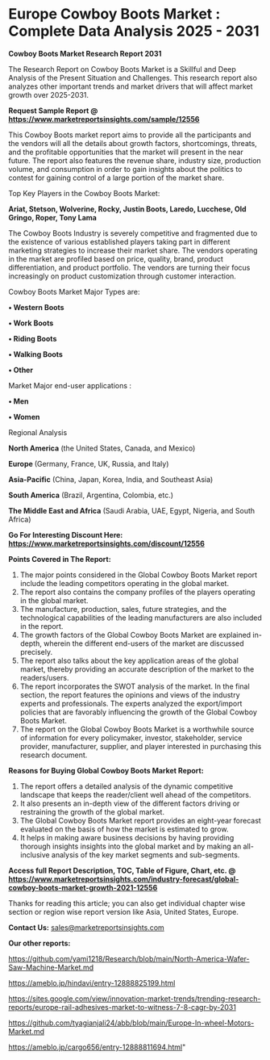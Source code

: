 # Europe Cowboy Boots Market : Complete Data Analysis 2025 - 2031

<strong>Cowboy Boots Market Research Report 2031</strong>

The Research Report on Cowboy Boots Market is a Skillful and Deep Analysis of the Present Situation and Challenges. This research report also analyzes other important trends and market drivers that will affect market growth over 2025-2031.

<strong>Request Sample Report @ <a href=https://www.marketreportsinsights.com/sample/12556>https://www.marketreportsinsights.com/sample/12556</a></strong>

This Cowboy Boots market report aims to provide all the participants and the vendors will all the details about growth factors, shortcomings, threats, and the profitable opportunities that the market will present in the near future. The report also features the revenue share, industry size, production volume, and consumption in order to gain insights about the politics to contest for gaining control of a large portion of the market share.

Top Key Players in the Cowboy Boots Market:

<strong>Ariat, Stetson, Wolverine, Rocky, Justin Boots, Laredo, Lucchese, Old Gringo, Roper, Tony Lama</strong>

The Cowboy Boots Industry is severely competitive and fragmented due to the existence of various established players taking part in different marketing strategies to increase their market share. The vendors operating in the market are profiled based on price, quality, brand, product differentiation, and product portfolio. The vendors are turning their focus increasingly on product customization through customer interaction.

Cowboy Boots Market Major Types are:

<strong>• Western Boots

• Work Boots

• Riding Boots

• Walking Boots

• Other</strong>

Market Major end-user applications :

<strong>• Men

• Women</strong>

Regional Analysis

</u><strong><b>North America</b></strong> (the United States, Canada, and Mexico)

<strong><b>Europe </b></strong>(Germany, France, UK, Russia, and Italy)

<strong><b>Asia-Pacific</b></strong> (China, Japan, Korea, India, and Southeast Asia)

<strong><b>South America</b></strong> (Brazil, Argentina, Colombia, etc.)

<strong><b>The Middle East and Africa</b></strong> (Saudi Arabia, UAE, Egypt, Nigeria, and South Africa)

<strong>Go For Interesting Discount Here: <a href=https://www.marketreportsinsights.com/discount/12556>https://www.marketreportsinsights.com/discount/12556</a></strong>

<strong>Points Covered in The Report:</strong>
<ol>
  <li>The major points considered in the Global Cowboy Boots Market report include the leading competitors operating in the global market.</li>
  <li>The report also contains the company profiles of the players operating in the global market.</li>
  <li>The manufacture, production, sales, future strategies, and the technological capabilities of the leading manufacturers are also included in the report.</li>
  <li>The growth factors of the Global Cowboy Boots Market are explained in-depth, wherein the different end-users of the market are discussed precisely.</li>
  <li>The report also talks about the key application areas of the global market, thereby providing an accurate description of the market to the readers/users.</li>
  <li>The report incorporates the SWOT analysis of the market. In the final section, the report features the opinions and views of the industry experts and professionals. The experts analyzed the export/import policies that are favorably influencing the growth of the Global Cowboy Boots Market.</li>
  <li>The report on the Global Cowboy Boots Market is a worthwhile source of information for every policymaker, investor, stakeholder, service provider, manufacturer, supplier, and player interested in purchasing this research document.</li>
</ol>
<strong>Reasons for Buying Global Cowboy Boots Market Report:</strong>

<ol>
  <li>The report offers a detailed analysis of the dynamic competitive landscape that keeps the reader/client well ahead of the competitors.</li>
  <li>It also presents an in-depth view of the different factors driving or restraining the growth of the global market.</li>
  <li>The Global Cowboy Boots Market report provides an eight-year forecast evaluated on the basis of how the market is estimated to grow.</li>
  <li>It helps in making aware business decisions by having providing thorough insights insights into the global market and by making an all-inclusive analysis of the key market segments and sub-segments.</li>
</ol>
<strong>Access full Report Description, TOC, Table of Figure, Chart, etc. @ <a href=https://www.marketreportsinsights.com/industry-forecast/global-cowboy-boots-market-growth-2021-12556>https://www.marketreportsinsights.com/industry-forecast/global-cowboy-boots-market-growth-2021-12556</a></strong>


Thanks for reading this article; you can also get individual chapter wise section or region wise report version like Asia, United States, Europe.

<strong>Contact Us:</strong>
sales@marketreportsinsights.com

<strong>Our other reports:</strong>

<a href=https://github.com/yami1218/Research/blob/main/North-America-Wafer-Saw-Machine-Market.md>https://github.com/yami1218/Research/blob/main/North-America-Wafer-Saw-Machine-Market.md</a>

<a href=https://ameblo.jp/hindavi/entry-12888825199.html>https://ameblo.jp/hindavi/entry-12888825199.html</a>

<a href=https://sites.google.com/view/innovation-market-trends/trending-research-reports/europe-rail-adhesives-market-to-witness-7-8-cagr-by-2031>https://sites.google.com/view/innovation-market-trends/trending-research-reports/europe-rail-adhesives-market-to-witness-7-8-cagr-by-2031</a>

<a href=https://github.com/tyagianjali24/abb/blob/main/Europe-In-wheel-Motors-Market.md>https://github.com/tyagianjali24/abb/blob/main/Europe-In-wheel-Motors-Market.md</a>

<a href=https://ameblo.jp/cargo656/entry-12888811694.html>https://ameblo.jp/cargo656/entry-12888811694.html</a>"
